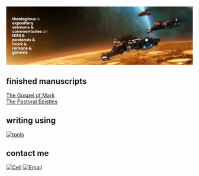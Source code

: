[![](banner.png)](https://theologic.us/)

## finished manuscripts

[The Gospel of Mark](https://theologic.us/series/devotions-mark/)  
[The Pastoral Epistles](https://theologic.us/series/gospel-nt-pastorals/)

## writing using

[![tools](https://skillicons.dev/icons?i=vscode,md,css,html,bash,git,github,netlify,linux)](https://theologic.us/)

## contact me

[![Cell](https://img.shields.io/badge/SMS-joseph-437790?style=for-the-badge&logo=Apple)](sms:8177071486)
[![Email](https://img.shields.io/badge/Email-joseph-success?style=for-the-badge&logo=Minutemailer)](mailto:joe@theologic.us)
